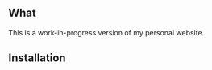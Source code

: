 <!-- template:begin:header -->
<!-- template:end:header -->

<!-- template:begin:toc -->
<!-- template:end:toc -->

## What

This is a work-in-progress version of my personal website.

## Installation

<!-- template:begin:ghcr -->
<!-- template:end:ghcr -->

<!-- template:begin:support -->
<!-- template:end:support -->

<!-- template:begin:contributing -->
<!-- template:end:contributing -->

<!-- template:begin:license -->
<!-- template:end:license -->
